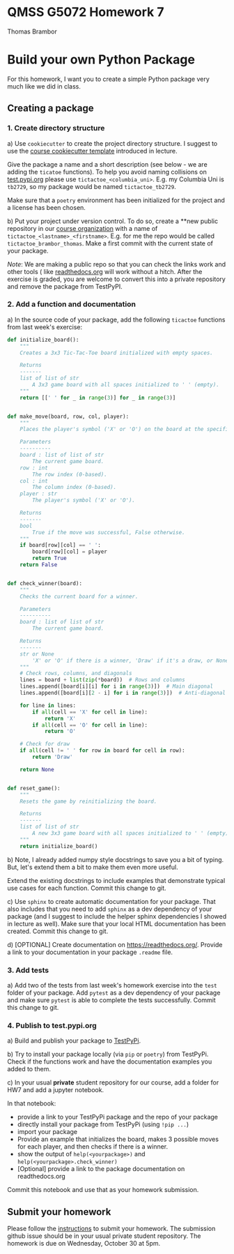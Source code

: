 # QMSS G5072 Homework 7

Thomas Brambor

Build your own Python Package
============================

For this homework, I want you to create a simple Python package very much like we did in class.

## Creating a package

### 1. Create directory structure

a) Use `cookiecutter` to create the project directory structure. I suggest to use the [course cookiecutter template](https://github.com/py-pkgs/py-pkgs-cookiecutter.git) introduced in lecture.

Give the package a name and a short description (see below - we are adding the `ticatoe` functions). To help you avoid naming collisions on [test.pypi.org](https://test.pypi.org/) please use `tictactoe_<columbia_uni>`. E.g. my Columbia Uni is `tb2729`, so my package would be named `tictactoe_tb2729`.

Make sure that a `poetry` environment has been initialized for the project and a license has been chosen. 

b) Put your project under version control. To do so, create a **new public repository in
our [course organization](https://github.com/QMSS-G5072-2024) with a name of `tictactoe_<lastname>_<firstname>`. E.g. for
me the repo would be called `tictactoe_brambor_thomas`. Make a first commit with the current state of your package.

_Note_: We are making a public repo so that you can check the links work and other tools (
like [readthedocs.org](https://readthedocs.org/) will work without a hitch. After the exercise is graded, you are welcome to convert this into a private repository and remove the package from TestPyPI.


### 2. Add a function and documentation

a) In the source code of your package, add the following `ticactoe` functions from last week's exercise:

```python
def initialize_board():
    """
    Creates a 3x3 Tic-Tac-Toe board initialized with empty spaces.

    Returns
    -------
    list of list of str
        A 3x3 game board with all spaces initialized to ' ' (empty).
    """
    return [[' ' for _ in range(3)] for _ in range(3)]


def make_move(board, row, col, player):
    """
    Places the player's symbol ('X' or 'O') on the board at the specified position.

    Parameters
    ----------
    board : list of list of str
        The current game board.
    row : int
        The row index (0-based).
    col : int
        The column index (0-based).
    player : str
        The player's symbol ('X' or 'O').

    Returns
    -------
    bool
        True if the move was successful, False otherwise.
    """
    if board[row][col] == ' ':
        board[row][col] = player
        return True
    return False


def check_winner(board):
    """
    Checks the current board for a winner.

    Parameters
    ----------
    board : list of list of str
        The current game board.

    Returns
    -------
    str or None
        'X' or 'O' if there is a winner, 'Draw' if it's a draw, or None if the game is ongoing.
    """
    # Check rows, columns, and diagonals
    lines = board + list(zip(*board))  # Rows and columns
    lines.append([board[i][i] for i in range(3)])  # Main diagonal
    lines.append([board[i][2 - i] for i in range(3)])  # Anti-diagonal

    for line in lines:
        if all(cell == 'X' for cell in line):
            return 'X'
        if all(cell == 'O' for cell in line):
            return 'O'

    # Check for draw
    if all(cell != ' ' for row in board for cell in row):
        return 'Draw'

    return None


def reset_game():
    """
    Resets the game by reinitializing the board.

    Returns
    -------
    list of list of str
        A new 3x3 game board with all spaces initialized to ' ' (empty).
    """
    return initialize_board()
```

b) Note, I already added numpy style docstrings to save you a bit of typing. But, let's extend them a bit to make them even more useful. 

Extend the existing docstrings to include examples that demonstrate typical use cases for each function. Commit this change to git.

c) Use `sphinx` to create automatic documentation for your package. That also includes that you need to add `sphinx` as a dev dependency of your package (and I suggest to include the helper sphinx dependencies I showed in lecture as well). Make sure that your local HTML documentation has been created. Commit this change to git.

d) [OPTIONAL] Create documentation on https://readthedocs.org/. Provide a link to your documentation in your package `.readme` file.

### 3. Add tests

a) Add two of the tests from last week's homework exercise into the `test` folder of your package. Add `pytest` as a dev dependency of your package and make sure `pytest` is able to complete the tests successfully. Commit this change to git.

### 4. Publish to test.pypi.org

a) Build and publish your package to [TestPyPi]((https://test.pypi.org/)).

b) Try to install your package locally (via `pip` or `poetry`) from TestPyPi. Check if the functions work and have the documentation examples you added to them.

c) In your usual **private** student repository for our course, add a folder for HW7 and add a jupyter notebook.

In that notebook:

- provide a link to your TestPyPi package and the repo of your package
- directly install your package from TestPyPi (using `!pip ...`)
- import your package
- Provide an example that initializes the board, makes 3 possible moves for each player, and then checks if there is a winner.
- show the output of `help(<yourpackage>)` and `help(<yourpackage>.check_winner)`
- [Optional] provide a link to the package documentation on readthedocs.org

Commit this notebook and use that as your homework submission.

## Submit your homework

Please follow the [instructions](/Exercises/homework_submission_instructions.md) to submit your homework. The submission github issue should be in your usual private student repository. The homework is due on Wednesday, October 30 at 5pm.
